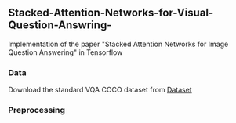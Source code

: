 ## Stacked-Attention-Networks-for-Visual-Question-Answring-
Implementation of the paper "Stacked Attention Networks for Image Question Answering" in Tensorflow

### Data 
Download the standard VQA COCO dataset from [Dataset](https://visualqa.org/download.html)

### Preprocessing
